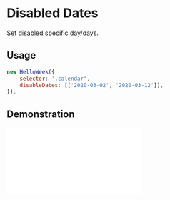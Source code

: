 # Disabled Dates

Set disabled specific day/days.

## Usage

```js
new HelloWeek({
    selector: '.calendar',
    disableDates: [['2020-03-02', '2020-03-12']],
});
```

## Demonstration

<iframe
    src="docs/v3/demos/disabled-dates.html"
    frameborder="no"
    allowfullscreen="allowfullscreen">
</iframe>
